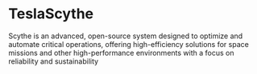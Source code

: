 # TeslaScythe
Scythe is an advanced, open-source system designed to optimize and automate critical operations, offering high-efficiency solutions for space missions and other high-performance environments with a focus on reliability and sustainability
